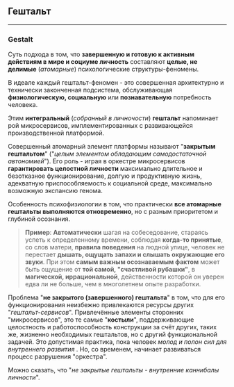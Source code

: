 ## Гештальт
---
### Gestalt

Суть подхода в том, что **завершенную и готовую к активным действиям в мире и социуме личность** составляют **целые, не делимые** (_атомарные_) психологические структуры-феномены. 

В идеале каждый гештальт-феномен - это совершенная архитектурно и технически законченная подсистема, обслуживающая **физиологическую, социальную** или **познавательную** потребность человека. 

Этим **интегральный** (_собранный в личночости_) **гештальт** напоминает рой микросервисов, имплементированных с развивающейся производственной платформой.

Совершенный атомарный элемент платформы называют "**закрытым гештальтом**" ("_целым элементом обладающим самодостаточной автономией_"). Его роль - играя в оркестре микросервисов **гарантировать целостной личности** максимально длительное и безотказное функционирование, долгую и продуктивную жизнь, адекватную приспособляемость к социальной среде, максимально возможную экспансию генома.

Особенность психофизиологии в том, что практически **все атомарные гештальты выполняются отновременно**, но с разным приоритетом и глубиной осознания. 	  

> **Пример**: **Автоматически** шагая на собеседование, стараясь успеть к определенному времени, соблюдая **когда-то принятые**, со слов матери, **правила поведения** на людной улице, человек не перестает **дышать, ощущать запахи и слышать окружающие его звуки**. При этом **самым важным осознаваемым фактом** может быть ощущение от **той самой, "счастливой рубашки"**, в **магической, иррациональной**, действенности которой он уверен едва ли не больше, чем в многолетнем опыте разработки. 

Проблема "**не закрытого (завершенного) гештальта**" в том, что для его функционирования неизбежно привлекаются ресурсы других "_гештальт-сервисов_". Привлечённые элементы сторонних "микросервисов", это те самые "**костыли**", поддерживающие целостность и работоспособность конструкции за счёт других, таких же, жизненно необходимых гештальтов, но с другий функциональной задачей. Это допустимая практика, пока человек _молод и полон сил для внутреннего развития_ . Но, со временем, начинает развиваться процесс разрушения "оркестра".

Можно сказать, что "_не закрытые гештальты - внутренние каннибалы личности_".